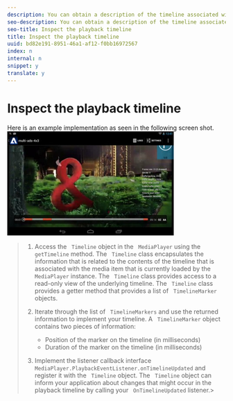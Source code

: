```yaml
---
description: You can obtain a description of the timeline associated with the currently selected item being played by . This is most useful when your application displays a custom scrub-bar control in which the content sections that correspond to ad content are identified.
seo-description: You can obtain a description of the timeline associated with the currently selected item being played by . This is most useful when your application displays a custom scrub-bar control in which the content sections that correspond to ad content are identified.
seo-title: Inspect the playback timeline
title: Inspect the playback timeline
uuid: bd82e191-8951-46a1-af12-f0bb16972567
index: n
internal: n
snippet: y
translate: y
---
```


# Inspect the playback timeline

Here is an example implementation as seen in the following screen shot.  ![](images/inspect-playback.jpg) 

>1. Access the ` Timeline` object in the ` MediaPlayer` using the ` getTimeline` method.
>   The ` Timeline` class encapsulates the information that is related to the contents of the timeline that is associated with the media item that is currently loaded by the ` MediaPlayer` instance. The ` Timeline` class provides access to a read-only view of the underlying timeline. The ` Timeline` class provides a getter method that provides a list of ` TimelineMarker` objects. 
>
>1. Iterate through the list of ` TimelineMarkers` and use the returned information to implement your timeline.
>       A ` TimelineMarker` object contains two pieces of information: 
>    
>    * Position of the marker on the timeline (in milliseconds)
>    * Duration of the marker on the timeline (in milliseconds)
>    
>1. Implement the listener callback interface ` MediaPlayer.PlaybackEventListener.onTimelineUpdated` and register it with the ` Timeline` object.
>   The ` Timeline` object can inform your application about changes that might occur in the playback timeline by calling your ` OnTimelineUpdated` listener.>
